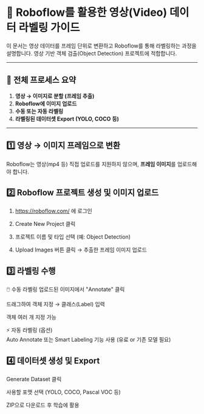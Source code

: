 # 🎥 Roboflow를 활용한 영상(Video) 데이터 라벨링 가이드

이 문서는 영상 데이터를 프레임 단위로 변환하고 Roboflow를 통해 라벨링하는 과정을 설명합니다. 영상 기반 객체 검출(Object Detection) 프로젝트에 적합합니다.

---

## 📌 전체 프로세스 요약

1. **영상 → 이미지로 분할 (프레임 추출)**
2. **Roboflow에 이미지 업로드**
3. **수동 또는 자동 라벨링**
4. **라벨링된 데이터셋 Export (YOLO, COCO 등)**

---

## 1️⃣ 영상 → 이미지 프레임으로 변환

Roboflow는 영상(mp4 등) 직접 업로드를 지원하지 않으며, **프레임 이미지**를 업로드해야 합니다.

## 2️⃣ Roboflow 프로젝트 생성 및 이미지 업로드
1. https://roboflow.com/ 에 로그인

2. Create New Project 클릭

3. 프로젝트 이름 및 타입 선택 (예: Object Detection)

4. Upload Images 버튼 클릭 → 추출한 프레임 이미지 업로드

## 3️⃣ 라벨링 수행
🖱️ 수동 라벨링
업로드된 이미지에서 "Annotate" 클릭

드래그하여 객체 지정 → 클래스(Label) 입력

객체 여러 개 지정 가능

⚡ 자동 라벨링 (옵션)
<br>Auto Annotate 또는 Smart Labeling 기능 사용 (유료 or 기존 모델 필요)

## 4️⃣ 데이터셋 생성 및 Export
Generate Dataset 클릭

사용할 포맷 선택 (YOLO, COCO, Pascal VOC 등)

ZIP으로 다운로드 후 학습에 활용


